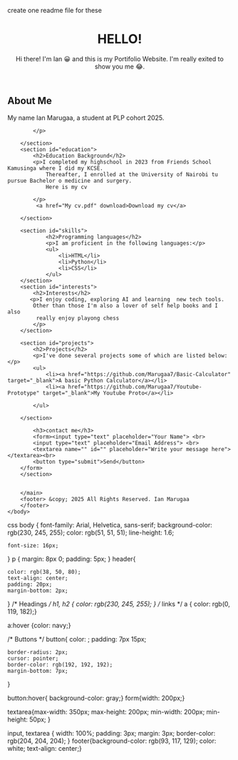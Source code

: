 create one readme file for these                                                                             
<!DOCTYPE html>
<html lang="en">
    <head>
        <meta charset="UTF-8">
       <title>
        My Portfolio
       </title>
       <link rel="stylesheet" href="style.css">
    </head>
    <body>
        <header>
            <h1>
                HELLO!
            </h1>
            <p> Hi there! I'm Ian 😀 and this is my Portifolio Website.
                I'm really exited to show you me 😂.
            </p>
        </header>
        <main>
        <section id="About">
            <h2>About Me</h2>
            <p>My name Ian Marugaa, a student at PLP cohort 2025. 

            </p>
        
        </section>
        <section id="education">
            <h2>Education Background</h2>
            <p>I completed my highschool in 2023 from Friends School Kamusinga where I did my KCSE.
                Thereafter, I enrolled at the University of Nairobi tu pursue Bachelor o medicine and surgery.
                Here is my cv
                 
            </p>
             <a href="My cv.pdf" download>Download my cv</a>
          
        </section>
            
        <section id="skills">
                <h2>Programming languages</h2>
                <p>I am proficient in the following languages:</p>
                <ul>
                    <li>HTML</li>
                    <li>Python</li>
                    <li>CSS</li>
                </ul>
        </section>
        <section id="interests">
            <h2>Interests</h2>
           <p>I enjoy coding, exploring AI and learning  new tech tools. 
            Other than those I'm also a lover of self help books and I also
             really enjoy playong chess
            </p> 
        </section>
        
        <section id="projects">
            <h2>Projects</h2>
            <p>I've done several projects some of which are listed below:</p>
            <ul>
                <li><a href="https://github.com/Marugaa7/Basic-Calculator" target="_blank">A basic Python Calculator</a></li>
                <li><a href="https://github.com/Marugaa7/Youtube-Prototype" target="_blank">My Youtube Proto</a></li>
                
            </ul>

        </section>
        
            <h3>contact me</h3>
            <form><input type="text" placeholder="Your Name"> <br>
            <input type="text" placeholder="Email Address"> <br>
            <textarea name="" id="" placeholder="Write your message here"></textarea><br>
            <button type="submit">Send</button>
        </form>
        </section>
    
        
        </main>
        <footer> &copy; 2025 All Rights Reserved. Ian Marugaa
        </footer>
    </body>
</html>                                                                                                                                            css body {
    font-family: Arial, Helvetica, sans-serif;
    background-color: rgb(230, 245, 255);
    color: rgb(51, 51, 51);
    line-height: 1.6;
    
    font-size: 16px;
    
}
p {
    margin: 8px 0;
    padding: 5px;
}
header{
    
    color: rgb(38, 50, 80);
    text-align: center;
    padding: 20px;
    margin-bottom: 2px;
}
/* Headings */
h1, h2 {
    color: rgb(230, 245, 255);
}
/* links */
a { color: rgb(0, 119, 182);}

a:hover {color: navy;}



/* Buttons */
button{
    color: ;
    padding: 7px 15px;

    border-radius: 2px;
    cursor: pointer;
    border-color: rgb(192, 192, 192);
    margin-bottom: 7px;
    
}


button:hover{ background-color: gray;}
form{width: 200px;}

textarea{max-width: 350px;
    max-height: 200px;
    min-width: 200px;
    min-height: 50px;
} 

input, textarea {
    width: 100%;
    padding: 3px;
    margin: 3px;
    border-color: rgb(204, 204, 204);
}
 footer{background-color: rgb(93, 117, 129);
color: white;
text-align: center;}
